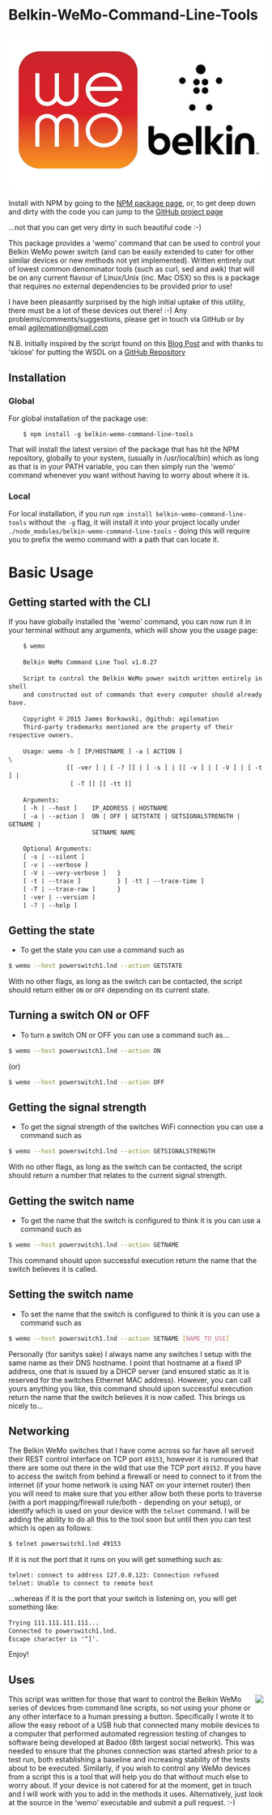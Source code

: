 # Belkin-WeMo-Command-Line-Tools

<img align="center" src="WeMo.jpg"/>

Install with NPM by going to the [NPM package page](https://www.npmjs.com/package/belkin-wemo-command-line-tools#star), or, to get deep down and dirty with the code you can jump to the [GitHub project page](https://github.com/agilemation/Belkin-WeMo-Command-Line-Tools)

...not that you can get very dirty in such beautiful code :-)

This package provides a 'wemo' command that can be used to control your Belkin WeMo power switch (and can be easily extended to cater for other similar devices or new methods not yet implemented).  Written entirely out of lowest common denominator tools (such as curl, sed and awk) that will be on any current flavour of Linux/Unix (inc. Mac OSX) so this is a package that requires no external dependencies to be provided prior to use!

I have been pleasantly surprised by the high initial uptake of this utility, there must be a lot of these devices out there! :-)  Any problems/comments/suggestions, please get in touch via GitHub or by email agilemation@gmail.com

N.B.  Initially inspired by the script found on this [Blog Post](http://moderntoil.com/?p=839) and with thanks to 'sklose' for putting the WSDL on a [GitHub Repository](https://raw.githubusercontent.com/sklose/WeMoWsdl/master/BasicService.wsdl)

## Installation
### Global
For global installation of the package use:
```
    $ npm install -g belkin-wemo-command-line-tools
```
That will install the latest version of the package that has hit the NPM repository, globally to your system, (usually in /usr/local/bin) which as long as that is in your PATH variable, you can then simply run the 'wemo' command whenever you want without having to worry about where it is.

### Local
For local installation, if you run `npm install belkin-wemo-command-line-tools` without the `-g` flag, it will install it into your project locally under `./node_modules/belkin-wemo-command-line-tools` - doing this will require you to prefix the wemo command with a path that can locate it.

# Basic Usage
## Getting started with the CLI
If you have globally installed the 'wemo' command, you can now run it in your terminal without any arguments, which will show you the usage page:
```
    $ wemo

    Belkin WeMo Command Line Tool v1.0.27

    Script to control the Belkin WeMo power switch written entirely in shell
    and constructed out of commands that every computer should already have.

    Copyright © 2015 James Borkowski, @github: agilemation
    Third-party trademarks mentioned are the property of their respective owners.

    Usage: wemo -h [ IP/HOSTNAME ] -a [ ACTION ]                         \
                [[ -ver ] | [ -? ]] | [ -s ] | [[ -v ] | [ -V ] | [ -t ] | 
                 [ -T ]] [[ -tt ]] 

    Arguments:
    [ -h | --host ]    IP_ADDRESS | HOSTNAME
    [ -a | --action ]  ON | OFF | GETSTATE | GETSIGNALSTRENGTH | GETNAME |
                       SETNAME NAME

    Optional Arguments: 
    [ -s | --silent ]        
    [ -v | --verbose ]        
    [ -V | --very-verbose ]   } 
    [ -t | --trace ]          } [ -tt | --trace-time ]  
    [ -T | --trace-raw ]      }
    [ -ver | --version ]
    [ -? | --help ]
```

## Getting the state
- To get the state you can use a command such as
```bash
$ wemo --host powerswitch1.lnd --action GETSTATE
```
With no other flags, as long as the switch can be contacted, the script should return either `ON` or `OFF` depending on its current state.

## Turning a switch ON or OFF
- To turn a switch ON or OFF you can use a command such as...
```bash
$ wemo --host powerswitch1.lnd --action ON
```
(or)
```bash
$ wemo --host powerswitch1.lnd --action OFF
```
## Getting the signal strength
- To get the signal strength of the switches WiFi connection you can use a command such as
```bash
$ wemo --host powerswitch1.lnd --action GETSIGNALSTRENGTH
```
With no other flags, as long as the switch can be contacted, the script should return a number that relates to the current signal strength.

## Getting the switch name
- To get the name that the switch is configured to think it is you can use a command such as
```bash
$ wemo --host powerswitch1.lnd --action GETNAME
```
This command should upon successful execution return the name that the switch believes it is called. 

## Setting the switch name
- To set the name that the switch is configured to think it is you can use a command such as
```bash
$ wemo --host powerswitch1.lnd --action SETNAME [NAME_TO_USE]
```
Personally (for sanitys sake) I always name any switches I setup with the same name as their DNS hostname.  I point that hostname at a fixed IP address, one that is issued by a DHCP server (and ensured static as it is reserved for the switches Ethernet MAC address).  However, you can call yours anything you like, this command should upon successful execution return the name that the switch believes it is now called.  This brings us nicely to...

## Networking
The Belkin WeMo switches that I have come across so far have all served their REST control interface on TCP port `49153`, however it is rumoured that there are some out there in the wild that use the TCP port `49152`.  If you have to access the switch from behind a firewall or need to connect to it from the internet (if your home network is using NAT on your internet router) then you will need to make sure that you either allow both these ports to traverse (with a port mapping/firewall rule/both - depending on your setup), or identify which is used on your device with the `telnet` command.  I will be adding the ability to do all this to the tool soon but until then you can test which is open as follows:
```bash
$ telnet powerswitch1.lnd 49153
```
If it is not the port that it runs on you will get something such as:
```
telnet: connect to address 127.0.0.123: Connection refused
telnet: Unable to connect to remote host
```
...whereas if it is the port that your switch is listening on, you will get something like:
```
Trying 111.111.111.111...
Connected to powerswitch1.lnd.
Escape character is '^]'.
```

Enjoy!

## Uses
<img align="right" src="https://badoocdn.com/v2/-/-/i/badoo-logo.2.png"/>
This script was written for those that want to control the Belkin WeMo series of devices from command line scripts, so not using your phone or any other interface to a human pressing a button.  Specifically I wrote it to allow the easy reboot of a USB hub that connected many mobile devices to a computer that performed automated regression testing of changes to software being developed at Badoo (8th largest social network).  This was needed to ensure that the phones connection was started afresh prior to a test run, both establishing a baseline and increasing stability of the tests about to be executed.  Similarly, if you wish to control any WeMo devices from a script this is a tool that will help you do that without much else to worry about.  If your device is not catered for at the moment, get in touch and I will work with you to add in the methods it uses.  Alternatively, just look at the source in the ‘wemo’ executable and submit a pull request.  :-)
